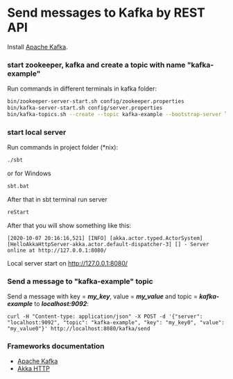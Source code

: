 # Send messages to Kafka by REST API

Install [Apache Kafka]. 

### start zookeeper, kafka and create a topic with name "kafka-example"
Run commands in different terminals in kafka folder:
``` sh
bin/zookeeper-server-start.sh config/zookeeper.properties
bin/kafka-server-start.sh config/server.properties
bin/kafka-topics.sh --create --topic kafka-example --bootstrap-server localhost:9092 --replication-factor 1 --partitions 10
```

### start local server
Run commands in project folder (*nix):
``` sh
./sbt
```
or for Windows
``` sh
sbt.bat
```
After that in sbt terminal run server
``` sh
reStart
```
After that you will show something like this:
```
[2020-10-07 20:16:16,521] [INFO] [akka.actor.typed.ActorSystem] [HelloAkkaHttpServer-akka.actor.default-dispatcher-3] [] - Server online at http://127.0.0.1:8080/
```
Local server start on http://127.0.0.1:8080/

### Send a message to "kafka-example" topic
Send a message with key = **_my_key_**, value = _**my_value**_ and topic = _**kafka-example**_ to _**localhost:9092**_:
```
curl -H "Content-type: application/json" -X POST -d '{"server": "localhost:9092", "topic": "kafka-example", "key": "my_key0", "value": "my_value0"}' http://localhost:8080/kafka/send
```

### Frameworks documentation
- [Apache Kafka]
- [Akka HTTP]

[Apache Kafka]: https://kafka.apache.org/documentation/#quickstart
[Akka HTTP]: https://developer.lightbend.com/guides/akka-http-quickstart-scala/index.html
